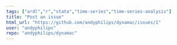 ```yaml
---
tags: ["ardl","r","stata","time-series","time-series-analysis"]
title: "Post an issue"
html_url: "https://github.com/andyphilips/dynamac/issues/1"
user: "andyphilips"
repo: "andyphilips/dynamac"
---
```


